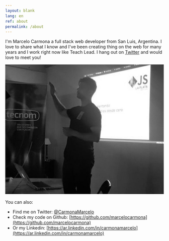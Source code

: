 ```yaml
---
layout: blank
lang: en
ref: about
permalink: /about
---
```

I'm Marcelo Carmona a full stack web developer from San Luis, Argentina. I love to share what I know and I've been creating thing on the web for many years and I work right now like Teach Lead. I hang out on [Twitter](https://twitter.com/CarmonaMarcelo) and would love to meet you!

<p style="text-align: center">
  <img src="/img/marcelocarmona_talk.png" alt="Marcelo Carmona" />
</p>


You can also:

* Find me on Twitter: [@CarmonaMarcelo](https://twitter.com/CarmonaMarcelo)
* Check my code on Github: [https://github.com/marcelocarmona](https://github.com/marcelocarmona)
* Or my Linkedin: [https://ar.linkedin.com/in/carmonamarcelo](https://ar.linkedin.com/in/carmonamarcelo)

<script type="application/ld+json">
{
  "@context": "http://schema.org",
  "@type": "Person",
  "name": "Marcelo Carmona",
  "url": "https://marcelocarmona.com",
  "email": "marcelo@marcelocarmona.com",
  "image": "https://marcelocarmona.com/img/marcelo.jpg",
  "sameAs": [
    "https://twitter.com/CarmonaMarcelo",
    "https://github.com/marcelocarmona",
    "https://ar.linkedin.com/in/carmonamarcelo"
  ]
}
</script>

